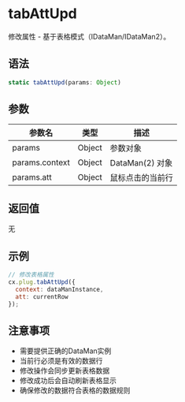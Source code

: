# tabAttUpd

修改属性 - 基于表格模式（IDataMan/IDataMan2）。

## 语法

```javascript
static tabAttUpd(params: Object)
```

## 参数

| 参数名 | 类型 | 描述 |
|--------|------|------|
| params | Object | 参数对象 |
| params.context | Object | DataMan(2) 对象 |
| params.att | Object | 鼠标点击的当前行 |

## 返回值

无

## 示例

```javascript
// 修改表格属性
cx.plug.tabAttUpd({
  context: dataManInstance,
  att: currentRow
});
```

## 注意事项

- 需要提供正确的DataMan实例
- 当前行必须是有效的数据行
- 修改操作会同步更新表格数据
- 修改成功后会自动刷新表格显示
- 确保修改的数据符合表格的数据规则 